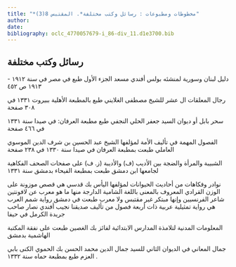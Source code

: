 ```yaml
---
title: "*مخطوطات ومطبوعات : رسائل وكتب مختلفة*. المقتبس 8(3)"
author: 
date: 
bibliography: oclc_4770057679-i_86-div_11.d1e3700.bib
---
```




##  رسائل وكتب مختلفة 


 دليل لبنان وسورية لمنشئه بولس أفندي مسعد الجزء الأول طبع في مصر في سنة  ١٩١٢  -  ١٩١٣  ص  ٤٥٢ 

 رجال المعلقات ال  عشر  للشيخ مصطفى الغلايني طبع بالمطبعة الأهلية ببيروت  ١٣٣١  في  ٣٠٨  صفحة 

 سحر بابل أو ديوان السيد جعفر الحلي النجفي طبع مطبعة العرفان: في صيدا سنة  ١٣٣١  في  ٤٦٦  صفحة 

 الفصول المهمة في تأليف الأمة لمؤلفها الشيخ عبد الحسين بن شرف الدين الموسوي العاملي طبعت بمطبعة العرفان في صيدا سنة  ١٣٣٠  في  ٢٣٨  صفحة 

 الشبيبة والمرأة والضجة بين الأديب (ف) والأديبة (ز. ف) على صفحات الصحف الفكاهية لجامعها ابن دمشق طبعت بمطبعة الفيحاء بدمشق سنة  ١٣٣١ 

 نوادر وفكاهات من أحاديث الحيوانات لمؤلفها اليأس بك قدسي هي قصص موزونة على الوزن القرادي المعروف بالمعنى باللغة الشامية الدارجة منها ما هو معرب عن لافونتين شاعر الفرنسيين وإنها مبتكر غير مقتبس ولا معرب طبعت في دمشق   رواية شمم العرب هي رواية تمثيلية عربية ذات  أربعة  فصول من تأليف صديقنا نجيب أفندي نصار صاحب جريدة الكرمل في حيفا 

 المعلومات المدنية لتلامذة المدارس الابتدائية لفائز بك الغصين طبعت على نفقة المكتبة الهاشمية بدمشق 

 جمال المعاني في الديوان الثاني للسيد جمال الدين محمد الحسن بك الحموي الكنى بابي العزم طبع بمطبعة حماه سنة  ١٣٣٢  . 

